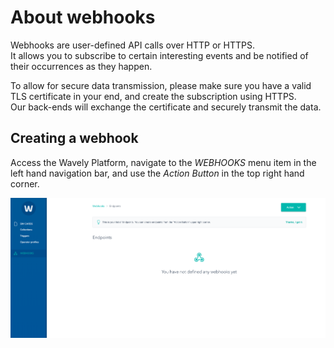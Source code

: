 # About webhooks

Webhooks are user-defined API calls over HTTP or HTTPS.  
It allows you to subscribe to certain interesting events and be notified of their occurrences as they happen.

To allow for secure data transmission, please make sure you have a valid TLS certificate in your end, and create the subscription using HTTPS.  
Our back-ends will exchange the certificate and securely transmit the data. 

## Creating a webhook

Access the Wavely Platform, navigate to the *WEBHOOKS* menu item in the left hand navigation bar, and use the *Action Button* in the top right hand corner. 

![create-webhook](../img/webhooks/create-webhook.png)


